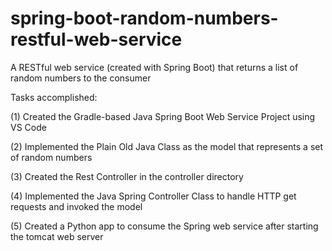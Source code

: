 # spring-boot-random-numbers-restful-web-service
A RESTful web service (created with Spring Boot) that returns a list of random numbers to the consumer

Tasks accomplished:

(1) Created the Gradle-based Java Spring Boot Web Service Project using VS Code

(2) Implemented the Plain Old Java Class as the model that represents a set of random numbers

(3) Created the Rest Controller in the controller directory

(4) Implemented the Java Spring Controller Class to handle HTTP get requests and invoked the model

(5) Created a Python app to consume the Spring web service after starting the tomcat web server
